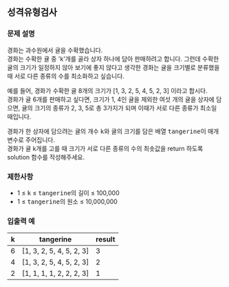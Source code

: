 ## 성격유형검사
### 문제 설명

경화는 과수원에서 귤을 수확했습니다.<br>
경화는 수확한 귤 중 'k'개를 골라 상자 하나에 담아 판매하려고 합니다. 그런데 수확한 귤의 크기가 일정하지 않아 보기에 좋지 않다고 생각한 경화는 귤을 크기별로 분류했을 때 서로 다른 종류의 수를 최소화하고 싶습니다.

예를 들어, 경화가 수확한 귤 8개의 크기가 [1, 3, 2, 5, 4, 5, 2, 3] 이라고 합시다.<br>
경화가 귤 6개를 판매하고 싶다면, 크기가 1, 4인 귤을 제외한 여섯 개의 귤을 상자에 담으면, 귤의 크기의 종류가 2, 3, 5로 총 3가지가 되며 이때가 서로 다른 종류가 최소일 때입니다.

경화가 한 상자에 담으려는 귤의 개수 <kbd>k</kbd>와 귤의 크기를 담은 배열 <kbd>tangerine</kbd>이 매개변수로 주어집니다.<br>
경화가 귤 k개를 고를 때 크기가 서로 다른 종류의 수의 최솟값을 return 하도록 solution 함수를 작성해주세요.


### 제한사항
- 1 ≤ <kbd>k</kbd> ≤ <kbd>tangerine</kbd>의 길이 ≤ 100,000
- 1 ≤ <kbd>tangerine</kbd>의 원소 ≤ 10,000,000


### 입출력 예
| k   | 	tangerine                 | 	result |
|-----|----------------------------|---------|
| 6   | 	[1, 3, 2, 5, 4, 5, 2, 3]	 | 3       |
| 4   | 	[1, 3, 2, 5, 4, 5, 2, 3]	 | 2       |
| 2   | 	[1, 1, 1, 1, 2, 2, 2, 3]	 | 1       |